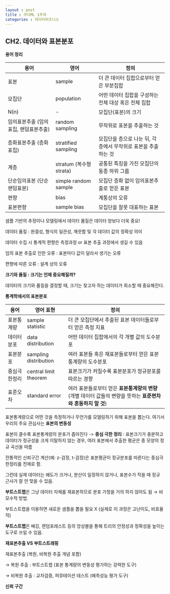 ```yaml
---
layout : post
title : 쿠다ML 1주차
categories : 데이터비즈니스
---
```

## CH2. 데이터와 표본분포

**용어 정리**

| 용어 | 영어 | 정의 |
|------|------|------|
| 표본 | sample | 더 큰 데이터 집합으로부터 얻은 부분집합 |
| 모집단 | population | 어떤 데이터 집합을 구성하는 전체 대상 혹은 전체 집합 |
| N(n) | - | 모집단(표본)의 크기 |
| 임의표본추출 (임의표집, 랜덤표본추출) | random sampling | 무작위로 표본을 추출하는 것 |
| 층화표본추출 (층화표집) | stratified sampling | 모집단을 층으로 나눈 뒤, 각 층에서 무작위로 표본을 추출하는 것 |
| 계층 | stratum (복수형 strata) | 공통된 특징을 가진 모집단의 동종 하위 그룹 |
| 단순임의표본 (단순랜덤표본) | simple random sample | 모집단 층화 없이 임의표본추출로 얻은 표본 |
| 편향 | bias | 계통상의 오류 |
| 표본편향 | sample bias | 모집단을 잘못 대표하는 표본 |

샘플 기반의 추정이나 모델링에서 데이터 품질은 데이터 양보다 더욱 중요!

데이터 품질 : 완결성, 형식의 일관성, 깨끗함 및 각 데이터 값의 정확성 의미

데이터 수집 시 통계적 편향은 측정과정 or 표본 추출 과정에서 생길 수 있음

임의 표본 추출로 인한 오류 : 표본마다 값이 달라서 생기는 오류

편향에 따른 오류 : 설계 상의 오류

**크기와 품질 : 크기는 언제 중요해질까?**

데이터의 크기와 품질을 결정할 때, 크기는 찾고자 하는 데이터가 희소할 때 중요해진다.

**통계학에서의 표본분포**

| 용어             | 영어 표현                  | 정의                                                                                  |
|------------------|---------------------------|---------------------------------------------------------------------------------------|
| 표본통계량       | sample statistic          | 더 큰 모집단에서 추출된 표본 데이터들로부터 얻은 측정 지표                            |
| 데이터 분포      | data distribution         | 어떤 데이터 집합에서의 각 개별 값의 도수분포                                          |
| 표본분포         | sampling distribution     | 여러 표본들 혹은 재표본들로부터 얻은 표본통계량의 도수분포                            |
| 중심극한정리     | central limit theorem     | 표본크기가 커질수록 표본분포가 정규분포를 따르는 경향                                  |
| 표준오차         | standard error            | 여러 표본들로부터 얻은 **표본통계량의 변량** (개별 데이터 값들의 변량을 뜻하는 **표준편차와 혼동하지 말 것**) |

표본통계량으로 어떤 것을 측정하거나 무언가를 모델링하기 위해 표본을 뽑는다. 여기서 우리의 주요 관심사는 **표본의 변동성**

표본이 클수록 표본통계량의 분포가 좁아진다 -> **중심 극한 정리** : 표본크기가 충분하고 데이터가 정규성을 크게 이탈하지 않는 경우, 여러 표본에서 추출한 평균은 종 모양의 정규 곡선을 따름

전통적인 신뢰구간 계산(예: z-검정, t-검정)은 표본평균이 정규분포를 따른다는 중심극한정리를 전제로 함.

그런데 실제 데이터는 왜도가 크거나, 분산이 일정하지 않거나, 표본수가 작을 때 정규 근사가 잘 안 맞을 수 있음.

**부트스트랩**은 그냥 데이터 자체를 재표본하므로 분포 가정을 거의 하지 않아도 됨 → 비모수적 방법.

부트스트랩을 이용하면 새로운 샘플을 뽑을 필요 X (실제로 이 과정은 고난이도, 비효율적)

**부트스트랩**은 배깅, 랜덤포레스트 등의 앙상블을 통해 트리의 안정성과 정확성을 높이는 도구로 쓰일 수 있음. 

**재표본추출 VS 부트스트래핑**

재표본추출 (복원, 비복원 추출 개념 포함) 

→ 복원 추출 : 부트스트랩 (표본 통계량의 변동성 평가하는 강력한 도구)

→ 비복원 추출 : 교차검증, 퍼뮤테이션 테스트 (예측성능 평가 도구)

**신뢰 구간**





